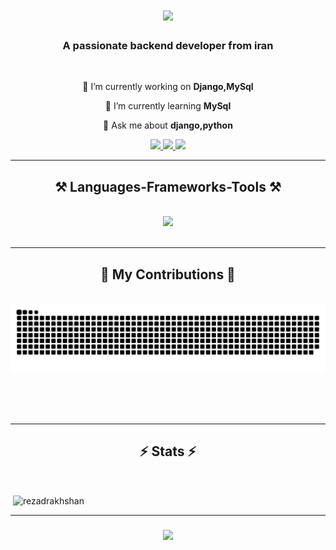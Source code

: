 
<h1 align="center">
    <img src="https://readme-typing-svg.herokuapp.com/?font=Righteous&size=35&center=true&vCenter=true&width=500&height=70&duration=4000&lines=Hi+There!+👋;+I'm+Reza+Drakhshan!;" />
</h1>

<h3 align="center">A passionate backend developer from iran</h3>

<br/>
<div align="center">
 
 🔭 I’m currently working on **Django,MySql**
 
 🌱 I’m currently learning **MySql**

 💬 Ask me about **django,python**
 
 </div>
 
<div align="center"> 
  <a href="mailto:srdrakhshan@gmail.com">
    <img src="https://img.shields.io/badge/Gmail-333333?style=for-the-badge&logo=gmail&logoColor=red" />
  </a>
  <a href="http://t.me/Portfolio_my_BOT">
    <img src="https://img.shields.io/badge/Telegram-2CA5E0?style=for-the-badge&logo=telegram&logoColor=white" />
  </a>
  <a href="https://www.linkedin.com/in/seyedrezadrakhshan/">
    <img src="https://img.shields.io/badge/LinkedIn-0077B5?style=for-the-badge&logo=linkedin&logoColor=white"" />
  </a>
</div>

 <hr/>
<h2 align="center">⚒️ Languages-Frameworks-Tools ⚒️</h2>
<br/>
<div align="center">
    <img src="https://skillicons.dev/icons?i=github,python,django,html,css,git,fastapi,discord,linkedin" /><br>
</div>

<br/>
<hr/>

<div align="center">
  <h2>🐍 My Contributions 🐍</h2>
  <br>
  <img alt="snake eating my contributions" src="https://raw.githubusercontent.com/rezadrakhshan/rezadrakhshan/output/github-contribution-grid-snake.svg" />
  
  <br/><br/><br/>
</div>

<hr/>

<h2 align="center">⚡ Stats ⚡</h2>
<br>

<p>&nbsp;<img align="center" src="https://github-readme-stats.vercel.app/api?username=rezadrakhshan&show_icons=true&locale=en" alt="rezadrakhshan" /></p>


<hr/>

<h3 align="center">
    <img src="https://readme-typing-svg.herokuapp.com/?font=Righteous&size=25&center=true&vCenter=true&width=500&height=70&duration=4000&lines=Thanks+for+visiting!+✌️;+Shoot+me+a+message+on+Linkedin!;I'm+always+down+to+collab+:)">
</h3>

<br/>
